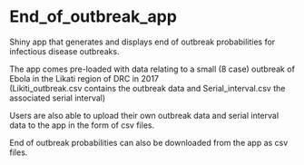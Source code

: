 # End_of_outbreak_app
Shiny app that generates and displays end of outbreak probabilities for infectious disease outbreaks.  

The app comes pre-loaded with data relating to a small (8 case) outbreak of Ebola in the Likati region of DRC in 2017  
(Likiti_outbreak.csv contains the outbreak data and Serial_interval.csv the associated serial interval) 

Users are also able to upload their own outbreak data and serial interval data to the app in the form of csv files.  

End of outbreak probabilities can also be downloaded from the app as csv files.
